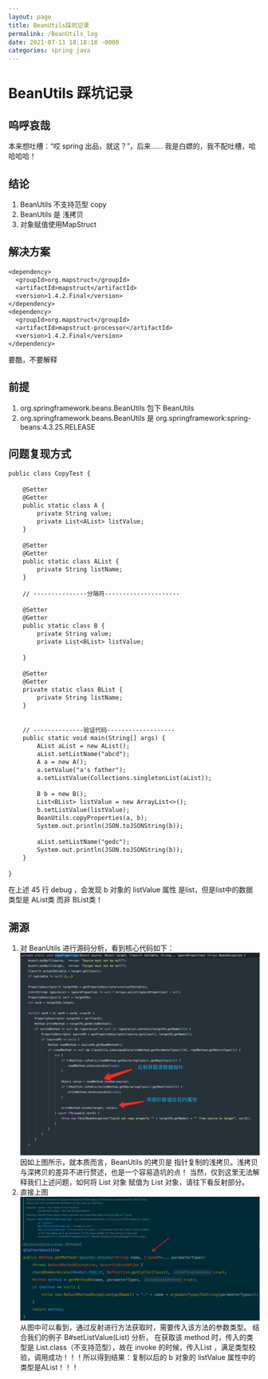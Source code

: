 ```yaml
---
layout: page
title: BeanUtils踩坑记录
permalink: /BeanUtils_log
date: 2021-07-11 18:18:18 -0000
categories: spring java
---
```


# BeanUtils 踩坑记录

## 呜呼哀哉

本来想吐槽：“哎 spring 出品，就这？”，后来...... 我是白嫖的，我不配吐槽，哈哈哈哈！

## 结论

1. BeanUtils 不支持范型 copy 
2. BeanUtils 是 浅拷贝 
3. 对象赋值使用MapStruct

## 解决方案

```
<dependency>
  <groupId>org.mapstruct</groupId>
  <artifactId>mapstruct</artifactId>
  <version>1.4.2.Final</version>
</dependency>
<dependency>
  <groupId>org.mapstruct</groupId>
  <artifactId>mapstruct-processor</artifactId>
  <version>1.4.2.Final</version>
</dependency>
```

要酷，不要解释

## 前提

1. org.springframework.beans.BeanUtils 包下 BeanUtils
2. org.springframework.beans.BeanUtils 是 org.springframework:spring-beans:4.3.25.RELEASE

## 问题复现方式

```
public class CopyTest {

    @Setter
    @Getter
    public static class A {
        private String value;
        private List<AList> listValue;
    }

    @Setter
    @Getter
    public static class AList {
        private String listName;
    }

    // ---------------分隔符---------------------

    @Setter
    @Getter
    public static class B {
        private String value;
        private List<BList> listValue;

    }

    @Setter
    @Getter
    private static class BList {
        private String listName;
    }


    // --------------验证代码-------------------
    public static void main(String[] args) {
        AList aList = new AList();
        aList.setListName("abcd");
        A a = new A();
        a.setValue("a's father");
        a.setListValue(Collections.singletonList(aList));

        B b = new B();
        List<BList> listValue = new ArrayList<>();
        b.setListValue(listValue);
        BeanUtils.copyProperties(a, b);
        System.out.println(JSON.toJSONString(b));

        aList.setListName("gedc");
        System.out.println(JSON.toJSONString(b));
    }

}
```

在上述 45 行  debug ，会发现 b 对象的 listValue 属性 是list，但是list中的数据类型是 AList类 而非 BList类！

## 溯源

1. 对 BeanUtils 进行源码分析，看到核心代码如下：
   ![beanUtils-copy](https://raw.githubusercontent.com/Never12581/bocl/gh-pages/picture/20210711/beanUtils-copy.jpg)
   因如上图所示，就本质而言，BeanUtils 的拷贝是 指针复制的浅拷贝。浅拷贝与深拷贝的差异不进行赘述，也是一个容易造坑的点！
   当然，仅到这里无法解释我们上述问题，如何将 List<BList> 对象 赋值为 List<AList> 对象，请往下看反射部分。
2. 直接上图
   ![reflect](https://raw.githubusercontent.com/Never12581/bocl/gh-pages/picture/20210711/reflect.png)
   从图中可以看到，通过反射进行方法获取时，需要传入该方法的参数类型。
   结合我们的例子 B#setListValue(List<BList>) 分析，
   在获取该 method 时，传入的类型是 List.class（不支持范型），故在 invoke 的时候，传入List<AList> ，满足类型校验，调用成功！！！所以得到结果：复制以后的 b 对象的 listValue 属性中的 类型是AList！！！
